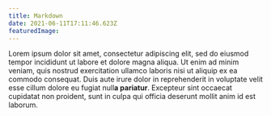 ```yaml
---
title: Markdown
date: 2021-06-11T17:11:46.623Z
featuredImage:
---
```


Lorem ipsum dolor sit amet, consectetur adipiscing elit, sed do eiusmod tempor incididunt ut labore et dolore magna aliqua. Ut enim ad minim veniam, quis nostrud exercitation ullamco laboris nisi ut aliquip ex ea commodo consequat. Duis aute irure dolor in reprehenderit in voluptate velit esse cillum dolore eu fugiat null**a pariatur**. Excepteur sint occaecat cupidatat non proident, sunt in culpa qui officia deserunt mollit anim id est laborum.
